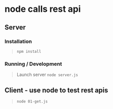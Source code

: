 node calls rest api
=================

## Server

### Installation

> `npm install`

### Running / Development

> Launch server `node server.js`

## Client - use node to test rest apis

> `node 01-get.js`
